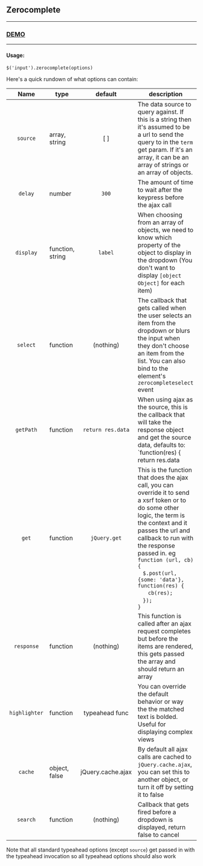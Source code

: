 ## Zerocomplete

---

### [DEMO](http://goo.gl/9Rs6VB)

---

#### Usage:
`$('input').zerocomplete(options)`

Here's a quick rundown of what options can contain:

Name          |   type           |     default       |   description
:---:         | ---              | :---:             | ---
`source`      | array, string    |   [ ]             | The data source to query against. If this is a string then it's assumed to be a url to send the query to in the `term` get param. If it's an array, it can be an array of strings or an array of objects.
`delay`       | number           | `300`             | The amount of time to wait after the keypress before the ajax call
`display`     | function, string | `label`           | When choosing from an array of objects, we need to know which property of the object to display in the dropdown (You don't want to display `[object Object]` for each item)
`select`      | function         | (nothing)         | The callback that gets called when the user selects an item from the dropdown or blurs the input when they don't choose an item from the list. You can also bind to the element's `zerocompleteselect` event
`getPath`     | function         | `return res.data` | When using ajax as the source, this is the callback that will take the response object and get the source data, defaults to: `function(res) { return res.data || res; }`
`get`         | function         | `jQuery.get`      | This is the function that does the ajax call, you can override it to send a xsrf token or to do some other logic, the term is the context and it passes the url and callback to run with the response passed in. eg <br> `function (url, cb) {`<br> `　$.post(url, {some: 'data'}, function(res) {`<br>  `　　cb(res);`<br>`　});` <br>  `}`
`response`    | function         | (nothing)         | This function is called after an ajax request completes but before the items are rendered, this gets passed the array and should return an array
`highlighter` | function         | typeahead func    | You can override the default behavior or way the the matched text is bolded. Useful for displaying complex views
`cache`       | object, false    | jQuery.cache.ajax | By default all ajax calls are cached to `jQuery.cache.ajax`, you can set this to another object, or turn it off by setting it to false| &nbsp;
`search`      | function         | (nothing)         | Callback that gets fired before a dropdown is displayed, return false to cancel| &nbsp;

Note that all standard typeahead options (except `source`) get passed in with the typeahead invocation so all typeahead options should also work
